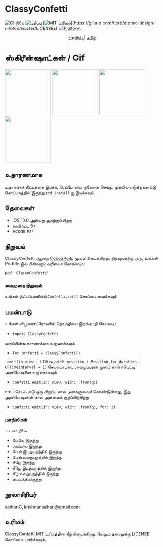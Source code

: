 # ClassyConfetti

[![CI நிலை](https://img.shields.io/travis/saihariG/ClassyConfetti.svg?style=flat)](https://travis-ci.org/saihariG/ClassyConfetti)
[![பதிப்பு](https://img.shields.io/cocoapods/v/ClassyConfetti.svg?style=flat)](https://cocoapods.org/pods/ClassyConfetti)
[![MIT உரிமம்](https://img.shields.io/apm/l/atomic-design-ui.svg?)](https://github.com/tterb/atomic-design-ui/blob/master/LICENSEs)
[![Platform](https://img.shields.io/cocoapods/p/ClassyConfetti.svg?style=flat)](https://cocoapods.org/pods/ClassyConfetti)

<p align="center">
<a href="/README.md" target="_blank"> English </a> | <a href="/README_TA.md" target="_blank"> தமிழ் </a>
</p>

# ஸ்கிரீன்ஷாட்கள் / Gif

<p float="left">
  <img src="https://user-images.githubusercontent.com/52252342/180391729-f2fb28e4-1648-4c4d-a37d-9681305daf38.gif" width="150" />
  <img src="https://user-images.githubusercontent.com/52252342/180391760-ff2d2861-f06c-4c70-8813-f85a887a7ad7.gif" width="150" />
  <img src="https://user-images.githubusercontent.com/52252342/180391773-98ddeebb-9b0b-447d-8a43-2da7a5d204b2.gif" width="150" />
  <img src="https://user-images.githubusercontent.com/52252342/180391781-afa562e6-ff4f-49bd-a208-5fe9bfc42d4d.gif" width="150" />
</p>

## உதாரணமாக

உதாரணத் திட்டத்தை இயக்க, ரெப்போவை குளோன் செய்து, முதலில் எடுத்துக்காட்டு கோப்பகத்தில் இருந்து `pod install` ஐ இயக்கவும்.

## தேவைகள்

- iOS 10.0 அல்லது அதற்குப் பிறகு
- ஸ்விஃப்ட் 5+
- Xcode 10+

## நிறுவல்

ClassyConfetti ஆனது [CocoaPods](https://cocoapods.org) மூலம் கிடைக்கிறது. நிறுவுவதற்கு
அது, உங்கள் Podfile இல் பின்வரும் வரியைச் சேர்க்கவும்:

``` ரூபி
pod 'ClassyConfetti'
```
### கைமுறை நிறுவல்

உங்கள் திட்டப்பணியில் ```Confetti.swift``` கோப்பை வைக்கவும்

## பயன்பாடு

உங்கள் வியூகண்ட்ரோலரில் தொகுதியை இறக்குமதி செய்யவும்
- ```import ClassyConfetti```

வகுப்பின் உதாரணத்தை உருவாக்கவும்
- ```let confetti = classyConfetti()```

``` emit(in view : UIView,with position : Position,for duration : CFTimeInterval = 1)``` செயல்பாட்டை அழைப்பதன் மூலம் கான்ஃபெட்டி அனிமேஷனை உருவாக்கவும்
- ```confetti.emit(in: view, with: .fromTop)```

emit செயல்பாடு ஒரு விருப்ப கால அளவுருவைக் கொண்டுள்ளது, இது அனிமேஷனின் கால அளவைக் குறிப்பிடுகிறது
- ```confetti.emit(in: view, with: .fromTop, for: 2)```

### மாறிலிகள்

உடன்: நிலை

- மேலே இருந்து
- அப்பால் இருந்து
- மேல் இடதுபுறத்தில் இருந்து
- மேல் வலதுபுறத்தில் இருந்து
- கீழே இருந்து
- கீழே இடதுபுறத்தில் இருந்து
- கீழ் வலதுபுறத்தில் இருந்து
- மையத்திலிருந்து

## நூலாசிரியர்

saihariG, krishnansaihari@gmail.com

## உரிமம்

ClassyConfetti MIT உரிமத்தின் கீழ் கிடைக்கிறது. மேலும் தகவலுக்கு LICENSE கோப்பைப் பார்க்கவும்.
